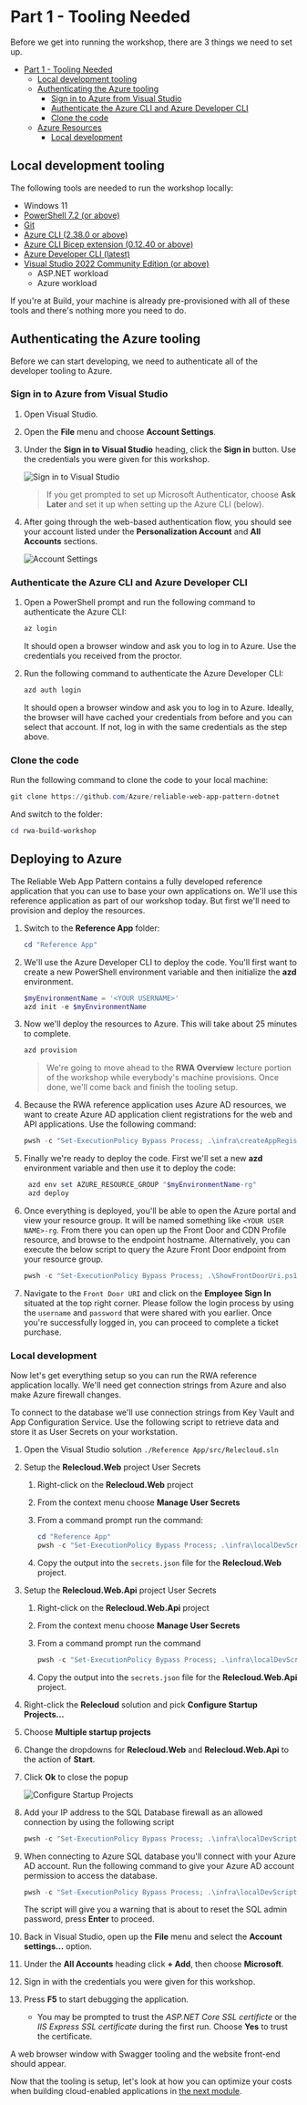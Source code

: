 # Part 1 - Tooling Needed

Before we get into running the workshop, there are 3 things we need to set up.

- [Part 1 - Tooling Needed](#part-1---tooling-needed)
  - [Local development tooling](#local-development-tooling)
  - [Authenticating the Azure tooling](#authenticating-the-azure-tooling)
    - [Sign in to Azure from Visual Studio](#sign-in-to-azure-from-visual-studio)
    - [Authenticate the Azure CLI and Azure Developer CLI](#authenticate-the-azure-cli-and-azure-developer-cli)
    - [Clone the code](#clone-the-code)
  - [Azure Resources](#azure-resources)
    - [Local development](#local-development)

## Local development tooling

The following tools are needed to run the workshop locally:

- Windows 11
- [PowerShell 7.2 (or above)](https://learn.microsoft.com/en-us/powershell/scripting/install/installing-powershell-on-windows)
- [Git](https://github.com/git-guides/install-git)
- [Azure CLI (2.38.0 or above)](https://docs.microsoft.com/cli/azure/install-azure-cli)
- [Azure CLI Bicep extension (0.12.40 or above)](https://learn.microsoft.com/en-us/azure/azure-resource-manager/bicep/install#azure-cli)
- [Azure Developer CLI (latest)](https://learn.microsoft.com/azure/developer/azure-developer-cli/install-azd)
- [Visual Studio 2022 Community Edition (or above)](https://visualstudio.microsoft.com/vs/)
  - ASP.NET workload
  - Azure workload

If you're at Build, your machine is already pre-provisioned with all of these tools and there's nothing more you need to do.

## Authenticating the Azure tooling

Before we can start developing, we need to authenticate all of the developer tooling to Azure.

### Sign in to Azure from Visual Studio

1. Open Visual Studio.
1. Open the **File** menu and choose **Account Settings**.
1. Under the **Sign in to Visual Studio** heading, click the **Sign in** button. Use the credentials you were given for this workshop.

    ![Sign in to Visual Studio](./images/sign-in-to-vs.png)

   > If you get prompted to set up Microsoft Authenticator, choose **Ask Later** and set it up when setting up the Azure CLI (below).

1. After going through the web-based authentication flow, you should see your account listed under the **Personalization Account** and **All Accounts** sections.

    ![Account Settings](./images/signed-in.png)

### Authenticate the Azure CLI and Azure Developer CLI

1. Open a PowerShell prompt and run the following command to authenticate the Azure CLI:

    ```powershell
    az login
    ```

    It should open a browser window and ask you to log in to Azure. Use the credentials you received from the proctor.

1. Run the following command to authenticate the Azure Developer CLI:

    ```powershell
    azd auth login
    ```

    It should open a browser window and ask you to log in to Azure. Ideally, the browser will have cached your credentials from before and you can select that account. If not, log in with the same credentials as the step above.

### Clone the code

Run the following command to clone the code to your local machine:

```powershell
git clone https://github.com/Azure/reliable-web-app-pattern-dotnet
```

And switch to the folder:

```powershell
cd rwa-build-workshop
```

## Deploying to Azure

The Reliable Web App Pattern contains a fully developed reference application that you can use to base your own applications on. We'll use this reference application as part of our workshop today. But first we'll need to provision and deploy the resources.

1. Switch to the **Reference App** folder:

    ```powershell
    cd "Reference App"
    ```

1. We'll use the Azure Developer CLI to deploy the code. You'll first want to create a new PowerShell environment variable and then initialize the **azd** environment.

    ```powershell
    $myEnvironmentName = '<YOUR USERNAME>'
    azd init -e $myEnvironmentName
    ```

1. Now we'll deploy the resources to Azure. This will take about 25 minutes to complete.

    ```powershell
    azd provision
    ```

    > We're going to move ahead to the **RWA Overview** lecture portion of the workshop while everybody's machine provisions. Once done, we'll come back and finish the tooling setup.

1. Because the RWA reference application uses Azure AD resources, we want to create Azure AD application client registrations for the web and API applications. Use the following command:

    ```powershell
    pwsh -c "Set-ExecutionPolicy Bypass Process; .\infra\createAppRegistrations.ps1 -g '$myEnvironmentName-rg'"
    ```

1. Finally we're ready to deploy the code. First we'll set a new **azd** environment variable and then use it to deploy the code:

   ```powershell
    azd env set AZURE_RESOURCE_GROUP "$myEnvironmentName-rg"
    azd deploy
    ```

1. Once everything is deployed, you'll be able to open the Azure portal and view your resource group. It will be named something like `<YOUR USER NAME>-rg`. From there you can open up the Front Door and CDN Profile resource, and browse to the endpoint hostname. Alternatively, you can execute the below script to query the Azure Front Door endpoint from your resource group.

   ```powershell
   pwsh -c "Set-ExecutionPolicy Bypass Process; .\ShowFrontDoorUri.ps1 -ResourceGroupName '$myEnvironmentName-rg'"
   ```

1. Navigate to the `Front Door URI` and click on the **Employee Sign In** situated at the top right corner. Please follow the login process by using the `username` and `password` that were shared with you earlier. Once you're successfully logged in, you can proceed to complete a ticket purchase.

### Local development

Now let's get everything setup so you can run the RWA reference application locally. We'll need get connection strings from Azure and also make Azure firewall changes.

To connect to the database we'll use connection strings from Key Vault and App Configuration Service. Use the following script to retrieve data and store it as User Secrets on your workstation.

1. Open the Visual Studio solution `./Reference App/src/Relecloud.sln`
1. Setup the **Relecloud.Web** project User Secrets
    1. Right-click on the **Relecloud.Web** project
    2. From the context menu choose **Manage User Secrets**
    3. From a command prompt run the command:

        ```powershell
        cd "Reference App"
        pwsh -c "Set-ExecutionPolicy Bypass Process; .\infra\localDevScripts\getSecretsForLocalDev.ps1 -g '$myEnvironmentName-rg' -Web"
        ```

    4. Copy the output into the `secrets.json` file for the **Relecloud.Web** project.    
1. Setup the **Relecloud.Web.Api** project User Secrets
    1. Right-click on the **Relecloud.Web.Api** project
    2. From the context menu choose **Manage User Secrets**
    3. From a command prompt run the command

        ```powershell
        pwsh -c "Set-ExecutionPolicy Bypass Process; .\infra\localDevScripts\getSecretsForLocalDev.ps1 -g '$myEnvironmentName-rg' -Api"
        ```

    4. Copy the output into the `secrets.json` file for the 
    **Relecloud.Web.Api** project.

1. Right-click the **Relecloud** solution and pick **Configure Startup Projects...**
1. Choose **Multiple startup projects**
1. Change the dropdowns for **Relecloud.Web** and **Relecloud.Web.Api** to the action of **Start**.
1. Click **Ok** to close the popup

    ![Configure Startup Projects](./images/multiple-startups.png)

1. Add your IP address to the SQL Database firewall as an allowed connection by using the following script

    ```powershell
    pwsh -c "Set-ExecutionPolicy Bypass Process; .\infra\localDevScripts\addLocalIPToSqlFirewall.ps1 -g '$myEnvironmentName-rg'"
    ```

1. When connecting to Azure SQL database you'll connect with your Azure AD account.
Run the following command to give your Azure AD account permission to access the database.

    ```powershell
    pwsh -c "Set-ExecutionPolicy Bypass Process; .\infra\localDevScripts\makeSqlUserAccount.ps1 -g '$myEnvironmentName-rg'"
    ```

    The script will give you a warning that is about to reset the SQL admin password, press **Enter** to proceed.

1. Back in Visual Studio, open up the **File** menu and select the **Account settings...** option.
1. Under the **All Accounts** heading click **+ Add**, then choose **Microsoft**.
1. Sign in with the credentials you were given for this workshop.
1. Press **F5** to start debugging the application.

   - You may be prompted to trust the _ASP.NET Core SSL certificte_ or the _IIS Express SSL certificate_ during the first run.  Choose **Yes** to trust the certificate.

A web browser window with Swagger tooling and the website front-end should appear.

Now that the tooling is setup, let's look at how you can optimize your costs when building cloud-enabled applications in [the next module](../Part%203%20-%20Cost%20Optimization/README.md).
